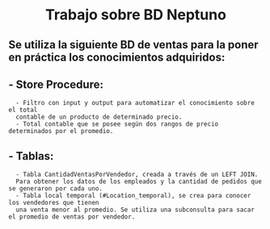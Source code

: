 <h1 align="center"> Trabajo sobre BD Neptuno </h1>

## Se utiliza la siguiente BD de ventas para la poner en práctica los conocimientos adquiridos:

 ## - Store Procedure:</h3>
      - Filtro con input y output para automatizar el conocimiento sobre el total 
      contable de un producto de determinado precio. 
      - Total contable que se posee según dos rangos de precio determinados por el promedio.
 ## - Tablas:
      - Tabla CantidadVentasPorVendedor, creada a través de un LEFT JOIN. 
      Para obtener los datos de los empleados y la cantidad de pedidos que se generaron por cada uno.                                                
      - Tabla local temporal (#Location_temporal), se crea para conocer los vendedores que tienen 
      una venta menor al promedio. Se utiliza una subconsulta para sacar el promedio de ventas por vendedor.

      
      
